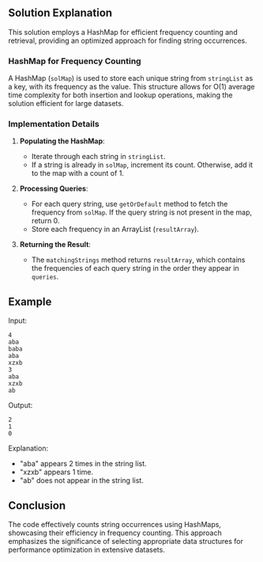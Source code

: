 ## Solution Explanation
This solution employs a HashMap for efficient frequency counting and retrieval, providing an optimized approach for finding string occurrences.

### HashMap for Frequency Counting
A HashMap (`solMap`) is used to store each unique string from `stringList` as a key, with its frequency as the value. This structure allows for O(1) average time complexity for both insertion and lookup operations, making the solution efficient for large datasets.

### Implementation Details
1. **Populating the HashMap**: 
   - Iterate through each string in `stringList`.
   - If a string is already in `solMap`, increment its count. Otherwise, add it to the map with a count of 1.

2. **Processing Queries**:
   - For each query string, use `getOrDefault` method to fetch the frequency from `solMap`. If the query string is not present in the map, return 0.
   - Store each frequency in an ArrayList (`resultArray`).

3. **Returning the Result**:
   - The `matchingStrings` method returns `resultArray`, which contains the frequencies of each query string in the order they appear in `queries`.

## Example

Input:

`4`\
`aba`\
`baba`\
`aba`\
`xzxb`\
`3`\
`aba`\
`xzxb`\
`ab`

Output:

`2`\
`1`\
`0`

Explanation:
- "aba" appears 2 times in the string list.
- "xzxb" appears 1 time.
- "ab" does not appear in the string list.

## Conclusion
The code effectively counts string occurrences using HashMaps, showcasing their efficiency in frequency counting. This approach emphasizes the significance of selecting appropriate data structures for performance optimization in extensive datasets.
